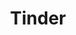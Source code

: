 ---
title: Tinder
crosslinks:
- AskReddit
- xkcd
- ShitRedditSays
- IAmA
- funny
- seduction
- Drama
- Jokes
- jesuschristreddit
- me_irl
- RoastMe
- milliondollarextreme
- pics
- OutOfTheLoop
- copypasta
- shitpost
- vegan
- short
- TrollXChromosomes
---